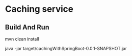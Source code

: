 # Caching service 


## Build And Run

mvn clean install

java -jar target/cachingWithSpringBoot-0.0.1-SNAPSHOT.jar